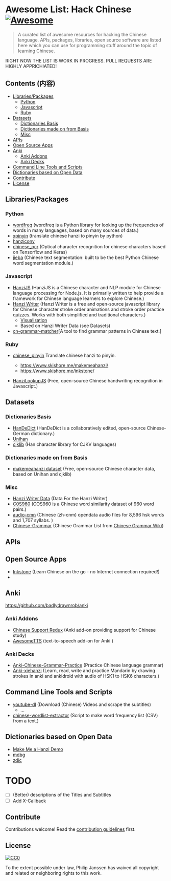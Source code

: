# Awesome List: Hack Chinese [![Awesome](https://awesome.re/badge.svg)](https://awesome.re) <!-- omit in toc -->

> A curated list of awesome resources for hacking the Chinese language.
> APIs, packages, libraries, open source software are listed here which
> you can use for programming stuff around the topic of learning Chinese.

RIGHT NOW THE LIST IS WORK IN PROGRESS. PULL REQUESTS ARE HIGHLY APPRICHIATED!

## Contents (内容)<!-- omit in toc -->

- [Libraries/Packages](#librariespackages)
  - [Python](#python)
  - [Javascript](#javascript)
  - [Ruby](#ruby)
- [Datasets](#datasets)
  - [Dictionaries Basis](#dictionaries-basis)
  - [Dictionaries made on from Basis](#dictionaries-made-on-from-basis)
  - [Misc](#misc)
- [APIs](#apis)
- [Open Source Apps](#open-source-apps)
- [Anki](#anki)
  - [Anki Addons](#anki-addons)
  - [Anki Decks](#anki-decks)
- [Command Line Tools and Scripts](#command-line-tools-and-scripts)
- [Dictionaries based on Open Data](#dictionaries-based-on-open-data)
- [Contribute](#contribute)
- [License](#license)

## Libraries/Packages

### Python
- [wordfreq](https://github.com/LuminosoInsight/wordfreq) (wordfreq is a Python library for looking up the frequencies of words in many languages, based on many sources of data.)
- [xpinyin](https://github.com/lxneng/xpinyin) (translate chinese hanzi to pinyin by python)
- [hanziconv](https://github.com/berniey/hanziconv)
- [chinese_ocr](https://github.com/YCG09/chinese_ocr) (Optical character recognition for chinese characters based on Tensorflow and Keras)
- [jieba](https://github.com/fxsjy/jieba) (Chinese text segmentation: built to be the best Python Chinese word segmentation module.)

### Javascript
- [HanziJS](https://github.com/nieldlr/hanzi) (HanziJS is a Chinese character and NLP module for Chinese language processing for Node.js. It is primarily written to help provide a framework for Chinese language learners to explore Chinese.)
- [Hanzi Writer](https://hanziwriter.org/) (Hanzi Writer is a free and open-source javascript library for Chinese character stroke order animations and stroke order practice quizzes. Works with both simplified and traditional characters.)
  - [Visualisation](https://chanind.github.io/hanzi-writer-data/#25105)
  - Based on Hanzi Writer Data (see Datasets)
- [cn-grammar-matcher](https://github.com/chanind/cn-grammar-matcher)[A tool to find grammar patterns in Chinese text.]

### Ruby
- [chinese_pinyin](https://github.com/flyerhzm/chinese_pinyin) Translate chinese hanzi to pinyin.

  - https://www.skishore.me/makemeahanzi/
  - https://www.skishore.me/inkstone/
- [HanziLookupJS](https://github.com/gugray/HanziLookupJS) (Free, open-source Chinese handwriting recognition in Javascript.)

## Datasets

### Dictionaries Basis

- [HanDeDict](https://github.com/gugray/HanDeDict) (HanDeDict is a collaboratively edited, open-source Chinese-German dictionary.)
- [Unihan](https://unicode.org/charts/unihan.html)
- [cjklib](https://github.com/cburgmer/cjklib) (Han character library for CJKV languages)

### Dictionaries made on from Basis

- [makemeahanzi dataset](https://github.com/skishore/makemeahanzi) (Free, open-source Chinese character data, based on Unihan and cjklib)

### Misc

- [Hanzi Writer Data](https://github.com/chanind/hanzi-writer-data) (Data For the Hanzi Writer)
- [C0S960](https://github.com/thunlp/COS960) (COS960 is a Chinese word similarity dataset of 960 word pairs.)
- [audio-cmn](https://github.com/hugolpz/audio-cmn) (Chinese (zh-cnm) opendata audio files for 8,596 hsk words and 1,707 syllabs. )
- [Chinese-Grammar](https://github.com/infinyte7/Chinese-Grammar) (Chinese Grammar List from [Chinese Grammar Wiki](https://resources.allsetlearning.com/chinese/grammar/))

## APIs

## Open Source Apps

- [Inkstone](https://github.com/skishore/inkstone) (Learn Chinese on the go - no Internet connection required!)
- 

## Anki

https://github.com/badlydrawnrob/anki

### Anki Addons

- [Chinese Support Redux](https://github.com/luoliyan/chinese-support-redux) (Anki add-on providing support for Chinese study)
- [AwesomeTTS](https://github.com/AwesomeTTS/awesometts-anki-addon) (text-to-speech add-on for Anki )

### Anki Decks

- [Anki-Chinese-Grammar-Practice](https://github.com/infinyte7/Anki-Chinese-Grammar-Practice) (Practice Chinese language grammar)
- [Anki-xiehanzi](https://github.com/infinyte7/Anki-xiehanzi) (Learn, read, write and practice Mandarin by drawing strokes in anki and ankidroid with audio of HSK1 to HSK6 characters.)

## Command Line Tools and Scripts

- [youtube-dl](https://github.com/ytdl-org/youtube-dl/) (Download (Chinese) Videos and scrape the subtitles)
  - ...
- [chinese-wordlist-extractor](https://github.com/stooone/chinese-wordlist-extractor) (Script to make word frequency list (CSV) from a text.)

## Dictionaries based on Open Data

- [Make Me a Hanzi Demo](https://makemeahanzi.herokuapp.com/#/codepoint/20320)
- [mdbg](https://www.mdbg.net/chinese/dictionary)
- [zdic](http://www.zdic.net/)

<!-- ## X-Callback URL Schemes

- Anki 
- Pleco -->

# TODO 


- [ ] (Better) descriptions of the Titles and Subtitles
- [ ] Add X-Callback
## Contribute

Contributions welcome! Read the [contribution guidelines](contributing.md) first.

## License

[![CC0](https://mirrors.creativecommons.org/presskit/buttons/88x31/svg/cc-zero.svg)](https://creativecommons.org/publicdomain/zero/1.0)

To the extent possible under law, Philip Janssen has waived all copyright and
related or neighboring rights to this work.

